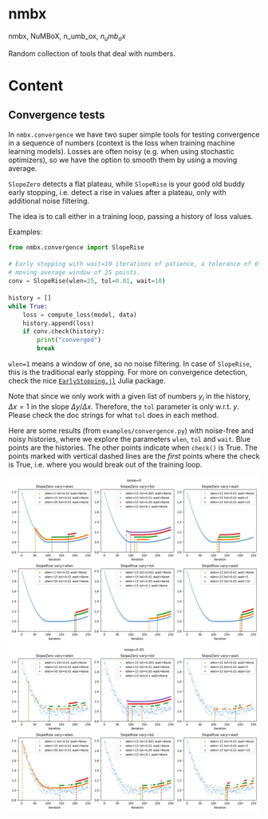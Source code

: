 # nmbx

nmbx, NuMBoX, n_umb_ox, $n_umb_ox$

Random collection of tools that deal with numbers.

# Content

## Convergence tests

In `nmbx.convergence` we have two super simple tools for testing convergence in
a sequence of numbers (context is the loss when training machine learning
models). Losses are often noisy (e.g. when using stochastic optimizers), so we
have the option to smooth them by using a moving average.

`SlopeZero` detects a flat plateau, while `SlopeRise` is your good old buddy
early stopping, i.e. detect a rise in values after a plateau, only with
additional noise filtering.

The idea is to call either in a training loop, passing a history of loss
values.

Examples:

```py
from nmbx.convergence import SlopeRise

# Early stopping with wait=10 iterations of patience, a tolerance of 0.01 and a
# moving average window of 25 points.
conv = SlopeRise(wlen=25, tol=0.01, wait=10)

history = []
while True:
    loss = compute_loss(model, data)
    history.append(loss)
    if conv.check(history):
        print("converged")
        break
```

`wlen=1` means a window of one, so no noise filtering. In case of `SlopeRise`,
this is the traditional early stopping. For more on convergence detection, check
the nice [`EarlyStopping.jl`](https://github.com/JuliaAI/EarlyStopping.jl)
Julia package.

Note that since we only work with a given list of numbers $y_i$ in the history,
$\Delta x=1$ in the slope $\Delta y/\Delta x$. Therefore, the `tol` parameter
is only w.r.t. $y$. Please check the doc strings for what `tol` does in each
method.

Here are some results (from `examples/convergence.py`) with noise-free and
noisy histories, where we explore the parameters `wlen`, `tol` and `wait`. Blue
points are the histories. The other points indicate when `check()` is True. The
points marked with vertical dashed lines are the *first* points where the check
is True, i.e. where you would break out of the training loop.

![](doc/pics/conv_no_noise.png)
![](doc/pics/conv_noise.png)
